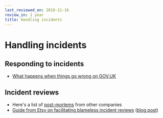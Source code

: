 ```yaml
---
last_reviewed_on: 2018-11-16
review_in: 1 year
title: Handling incidents
---
```

# Handling incidents

## Responding to incidents
- [What happens when things go wrong on GOV.UK](https://insidegovuk.blog.gov.uk/2015/11/18/what-happens-when-things-go-wrong-on-gov-uk/)

## Incident reviews
- Here's a list of [post-mortems](https://github.com/danluu/post-mortems) from other companies
- [Guide from Etsy on facilitating blameless incident reviews]( https://extfiles.etsy.com/DebriefingFacilitationGuide.pdf) ([blog post](https://codeascraft.com/2016/11/17/debriefing-facilitation-guide/))
